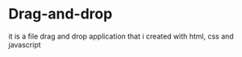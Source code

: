 # Drag-and-drop
it is a file drag and drop application that i created with html, css and javascript
